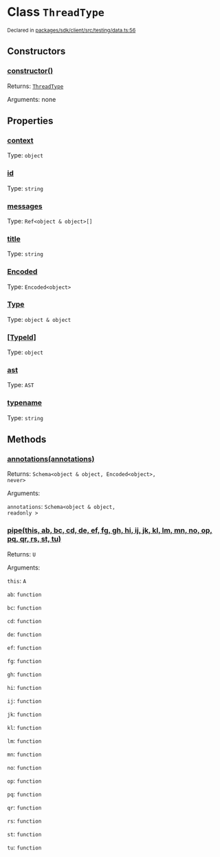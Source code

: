 # Class `ThreadType`
<sub>Declared in [packages/sdk/client/src/testing/data.ts:56](https://github.com/dxos/dxos/blob/664e23dbe/packages/sdk/client/src/testing/data.ts#L56)</sub>




## Constructors
### [constructor()]()




Returns: <code>[ThreadType](/api/@dxos/client/classes/ThreadType)</code>

Arguments: none





## Properties
### [context](https://github.com/dxos/dxos/blob/664e23dbe/packages/sdk/client/src/testing/data.ts#L59)
Type: <code>object</code>



### [id]()
Type: <code>string</code>



### [messages](https://github.com/dxos/dxos/blob/664e23dbe/packages/sdk/client/src/testing/data.ts#L58)
Type: <code>Ref&lt;object & object&gt;[]</code>



### [title](https://github.com/dxos/dxos/blob/664e23dbe/packages/sdk/client/src/testing/data.ts#L57)
Type: <code>string</code>



### [Encoded]()
Type: <code>Encoded&lt;object&gt;</code>



### [Type]()
Type: <code>object & object</code>



### [[TypeId]]()
Type: <code>object</code>



### [ast]()
Type: <code>AST</code>



### [typename]()
Type: <code>string</code>




## Methods
### [annotations(annotations)]()




Returns: <code>Schema&lt;object & object, Encoded&lt;object&gt;, never&gt;</code>

Arguments: 

`annotations`: <code>Schema&lt;object & object, readonly &gt;</code>


### [pipe(this, ab, bc, cd, de, ef, fg, gh, hi, ij, jk, kl, lm, mn, no, op, pq, qr, rs, st, tu)]()




Returns: <code>U</code>

Arguments: 

`this`: <code>A</code>

`ab`: <code>function</code>

`bc`: <code>function</code>

`cd`: <code>function</code>

`de`: <code>function</code>

`ef`: <code>function</code>

`fg`: <code>function</code>

`gh`: <code>function</code>

`hi`: <code>function</code>

`ij`: <code>function</code>

`jk`: <code>function</code>

`kl`: <code>function</code>

`lm`: <code>function</code>

`mn`: <code>function</code>

`no`: <code>function</code>

`op`: <code>function</code>

`pq`: <code>function</code>

`qr`: <code>function</code>

`rs`: <code>function</code>

`st`: <code>function</code>

`tu`: <code>function</code>


